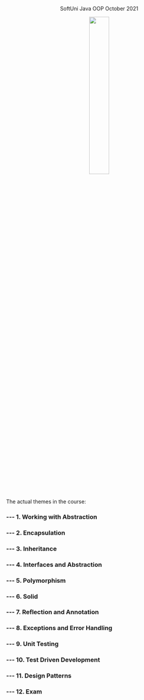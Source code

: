 <p align="center" width="100%">
    SoftUni Java OOP October 2021
</p>
<p align="center" width="100%">
    <img width="33%" src="https://user-images.githubusercontent.com/84074078/139298325-e95f151a-ae3d-4035-8a7a-8684c78f15ab.png">
</p>

The actual themes in the course:

### --- 1. Working with Abstraction
### --- 2. Encapsulation
### --- 3. Inheritance
### --- 4. Interfaces and Abstraction
### --- 5. Polymorphism
### --- 6. Solid
### --- 7. Reflection and Annotation
### --- 8. Exceptions and Error Handling
### --- 9. Unit Testing
### --- 10. Test Driven Development
### --- 11. Design Patterns
### --- 12. Exam